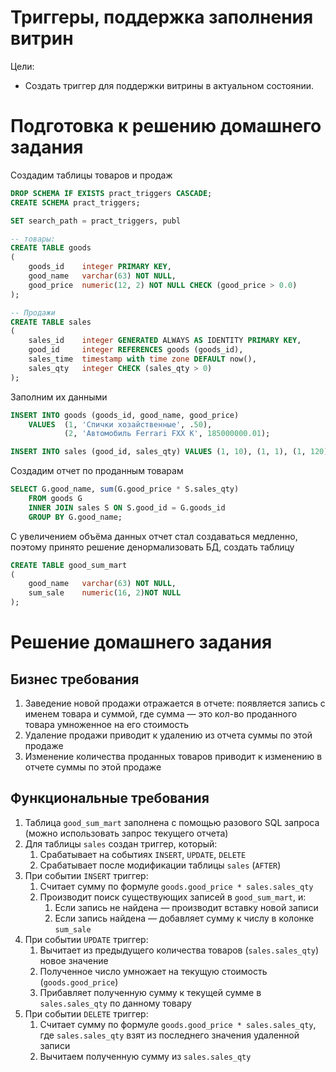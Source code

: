 # Триггеры, поддержка заполнения витрин

Цели:

* Создать триггер для поддержки витрины в актуальном состоянии.

# Подготовка к решению домашнего задания

Создадим таблицы товаров и продаж

```sql
DROP SCHEMA IF EXISTS pract_triggers CASCADE;
CREATE SCHEMA pract_triggers;

SET search_path = pract_triggers, publ

-- товары:
CREATE TABLE goods
(
    goods_id    integer PRIMARY KEY,
    good_name   varchar(63) NOT NULL,
    good_price  numeric(12, 2) NOT NULL CHECK (good_price > 0.0)
);

-- Продажи
CREATE TABLE sales
(
    sales_id    integer GENERATED ALWAYS AS IDENTITY PRIMARY KEY,
    good_id     integer REFERENCES goods (goods_id),
    sales_time  timestamp with time zone DEFAULT now(),
    sales_qty   integer CHECK (sales_qty > 0)
);
```

Заполним их данными

```sql
INSERT INTO goods (goods_id, good_name, good_price)
    VALUES 	(1, 'Спички хозайственные', .50),
            (2, 'Автомобиль Ferrari FXX K', 185000000.01);

INSERT INTO sales (good_id, sales_qty) VALUES (1, 10), (1, 1), (1, 120), (2, 1);
```

Создадим отчет по проданным товарам

```sql
SELECT G.good_name, sum(G.good_price * S.sales_qty)
    FROM goods G
    INNER JOIN sales S ON S.good_id = G.goods_id
    GROUP BY G.good_name;
```

С увеличением объёма данных отчет стал создаваться медленно, поэтому принято решение денормализовать БД, создать таблицу

```sql
CREATE TABLE good_sum_mart
(
	good_name   varchar(63) NOT NULL,
	sum_sale	numeric(16, 2)NOT NULL
);
```

# Решение домашнего задания

## Бизнес требования

1. Заведение новой продажи отражается в отчете: появляется запись с именем товара и суммой, где сумма — это кол-во проданного товара 
   умноженное на его стоимость
2. Удаление продажи приводит к удалению из отчета суммы по этой продаже
3. Изменение количества проданных товаров приводит к изменению в отчете суммы по этой продаже

## Функциональные требования

1. Таблица `good_sum_mart` заполнена с помощью разового SQL запроса (можно использовать запрос текущего отчета)
2. Для таблицы `sales` создан триггер, который:
   1. Срабатывает на событиях `INSERT`, `UPDATE`, `DELETE`
   2. Срабатывает после модификации таблицы `sales` (`AFTER`)
3. При событии `INSERT` триггер:
   1. Считает сумму по формуле `goods.good_price * sales.sales_qty`
   2. Производит поиск существующих записей в `good_sum_mart`, и:
      1. Если запись не найдена — производит вставку новой записи
      2. Если запись найдена — добавляет сумму к числу в колонке `sum_sale`
4. При событии `UPDATE` триггер:
   1. Вычитает из предыдущего количества товаров (`sales.sales_qty`) новое значение
   2. Полученное число умножает на текущую стоимость (`goods.good_price`)
   3. Прибавляет полученную сумму к текущей сумме в `sales.sales_qty` по данному товару
5. При событии `DELETE` триггер:
   1. Считает сумму по формуле `goods.good_price * sales.sales_qty`, где `sales.sales_qty` взят из последнего значения удаленной записи
   2. Вычитаем полученную сумму из `sales.sales_qty`

